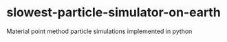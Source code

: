# slowest-particle-simulator-on-earth
Material point method particle simulations implemented in python
